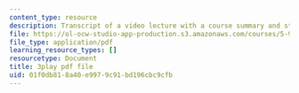 ```yaml
---
content_type: resource
description: Transcript of a video lecture with a course summary and student questions.
file: https://ol-ocw-studio-app-production.s3.amazonaws.com/courses/5-95j-teaching-college-level-science-and-engineering-spring-2009/01f0db818a40e9979c91bd196cbc9cfb_IXjwZlJ9Uvk.pdf
file_type: application/pdf
learning_resource_types: []
resourcetype: Document
title: 3play pdf file
uid: 01f0db81-8a40-e997-9c91-bd196cbc9cfb
---
```

